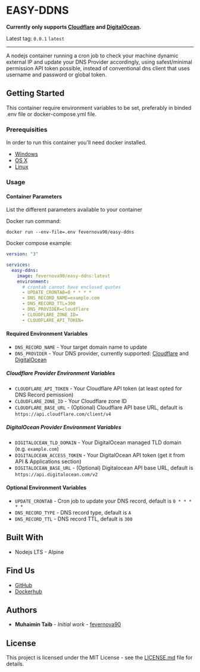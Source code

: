 # EASY-DDNS

**Currently only supports [Cloudflare](https://api.cloudflare.com/) and [DigitalOcean](https://docs.digitalocean.com/reference/api).**

Latest tag: `0.0.1` `latest`

---

A nodejs container running a cron job to check your machine dynamic external IP and update your DNS Provider accordingly, using safest/minimal permission API token possible, instead of conventional dns client that uses username and password or global token.

## Getting Started

This container require environment variables to be set, preferably in binded .env file or docker-compose.yml file.

### Prerequisities

In order to run this container you'll need docker installed.

- [Windows](https://docs.docker.com/windows/started)
- [OS X](https://docs.docker.com/mac/started/)
- [Linux](https://docs.docker.com/linux/started/)

### Usage

#### Container Parameters

List the different parameters available to your container

Docker run command:

```shell
docker run --env-file=.env fevernova90/easy-ddns
```

Docker compose example:

```yml
version: "3"

services:
  easy-ddns:
    image: fevernova90/easy-ddns:latest
    environment:
      # crontab cannot have enclosed quotes
      - UPDATE_CRONTAB=0 * * * *
      - DNS_RECORD_NAME=example.com
      - DNS_RECORD_TTL=300
      - DNS_PROVIDER=cloudflare
      - CLOUDFLARE_ZONE_ID=
      - CLOUDFLARE_API_TOKEN=
```

#### Required Environment Variables

- `DNS_RECORD_NAME` - Your target domain name to update
- `DNS_PROVIDER` - Your DNS provider, currently supported: [Cloudflare](https://api.cloudflare.com/) and [DigitalOcean](https://docs.digitalocean.com/reference/api/)

##### Cloudflare Provider Environment Variables

- `CLOUDFLARE_API_TOKEN` - Your Cloudflare API token (at least opted for DNS Record pemission)
- `CLOUDFLARE_ZONE_ID` - Your Cloudflare zone ID
- `CLOUDFLARE_BASE_URL` - (Optional) Cloudflare API base URL, default is `https://api.cloudflare.com/client/v4`

##### DigitalOcean Provider Environment Variables

- `DIGITALOCEAN_TLD_DOMAIN` - Your DigitalOcean managed TLD domain (e.g. `example.com`)
- `DIGITALOCEAN_ACCESS_TOKEN` - Your DigitalOcean API token (get it from API & Applications section)
- `DIGITALOCEAN_BASE_URL` - (Optional) Digitalocean API base URL, default is `https://api.digitalocean.com/v2`

#### Optional Environment Variables

- `UPDATE_CRONTAB` - Cron job to update your DNS record, default is `0 * * * * *`
- `DNS_RECORD_TYPE` - DNS record type, default is `A`
- `DNS_RECORD_TTL` - DNS record TTL, default is `300`

## Built With

- Nodejs LTS - Alpine

## Find Us

- [GitHub](https://github.com/fevernova90/easy-ddns)
- [Dockerhub](https://hub.docker.com/r/fevernova90/easy-ddns)

<!-- ## Contributing

Please read [CONTRIBUTING.md](CONTRIBUTING.md) for details on our code of conduct, and the process for submitting pull requests to us.

## Versioning

We use [SemVer](http://semver.org/) for versioning. For the versions available, see the
[tags on this repository](https://github.com/your/repository/tags). -->

## Authors

- **Muhaimin Taib** - _Initial work_ - [fevernova90](https://github.com/fevernova90)

<!-- See also the list of [contributors](https://github.com/your/repository/contributors) who
participated in this project. -->

## License

This project is licensed under the MIT License - see the [LICENSE.md](LICENSE.md) file for details.

<!-- ## Acknowledgments

- People you want to thank
- If you took a bunch of code from somewhere list it here -->
